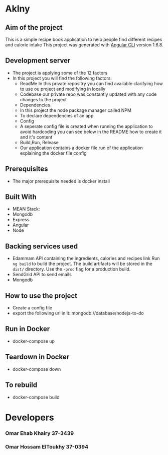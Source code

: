 # Aklny	
 ## Aim of the project
		
 This is a simple recipe book application to help people find different recipes and calorie intake		 This project was generated with [Angular CLI](https://github.com/angular/angular-cli) version 1.6.8.
		
## Development server
		
 * The project is applying some of the 12 factors 		 
 * In this project you will find the following factors:		
   * ReadMe In this private repositry you can find available clarifying how to use ou project and modifying in locally		
   * Codebase our private repo was constantly updated with any code changes to the project 		
   * Dependencies		
    * In this project the node package manager called NPM 		
    * To declare dependencies of an app 		
   * Config		
    * A seperate config file is created when running the application to avoid hardcoding you can see below in the README how to create it and it's content		
   * Build,Run, Release		
    * Our application contains a docker file run of the application explaining the docker file config		


## Prerequisites		
		
 * The major prerequisite needed is docker install		 
		
 ## Built With
		
 * MEAN Stack:	
  * Mongodb		
  * Express		
  * Angular		
  * Node		
  		
 ## Backing services used		
		
 * Edammam API containing the ingredients, calories and recipes link		 Run `ng build` to build the project. The build artifacts will be stored in the `dist/` directory. Use the `-prod` flag for a production build.
 * SendGrid API to send emails		
 * Mongodb 		
		
 ## How to use the project		 
		
 * Create a config file		
 * export the following url in it: mongodb://database/nodejs-to-do		
		
 ## Run in Docker		 
		
 * docker-compose up		 
		
 ## Teardown in Docker		 
		
 * docker-compose down		 
		
 ## To rebuild 		
 * docker-compose build		
		
 # Developers		
		
 ### Omar Ehab Khairy 37-3439		
 ### Omar Hossam ElToukhy 37-0394
